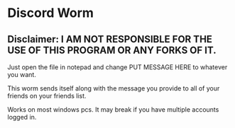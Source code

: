 # Discord Worm
## Disclaimer: I AM NOT RESPONSIBLE FOR THE USE OF THIS PROGRAM OR ANY FORKS OF IT.
 
Just open the file in notepad and change PUT MESSAGE HERE to whatever you want.

This worm sends itself along with the message you provide to all of your friends on your friends list.

Works on most windows pcs. It may break if you have multiple accounts logged in.